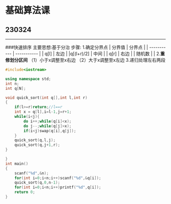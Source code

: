 # 基础算法课
## 230324
---
###快速排序
主要思想:基于分治
步骤:
1.确定分界点
| 分界值      | 分界点 |
| ----------- | ----------- |
| q[l]     | 左边      |
|q[(l+r)/2]  | 中间        |
| q[r]     | 右边      |
| 随机数   |         |
2.**重修划分区间**
    （1）小于x调整至x右边
    （2）大于x调整至x左边
3.递归处理左右两段
```c++
#include<iostream>

using namespace std;
int n;
int q[N];

void quick_sort(int q[],int l,int r)
{
    if(l>=r)return;//l==r
    int x = q[l],i=l-1,j=r+1;
    while(i<j){
        do i++;while(q[i]<x);
        do j--;while(q[j]>x);
        if(i<j)swap(q[i],q[j]);
    }
    quick_sort(q,l,j);
    quick_sort(q,j+1,r);
}

}
int main()
{
    scanf("%d",&n);
    for(int i=0;i<n;i++)scanf("%d",&q[i]);
    quick_sort(q,0,n-1);
    for(int i=0;i<n;i++)printf("%d",q[i]);
    return 0;
}
```